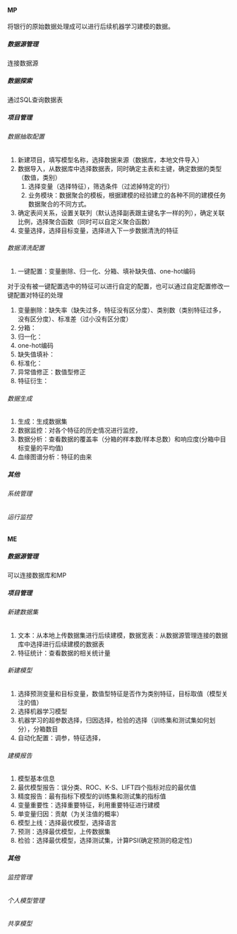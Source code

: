 #### MP

将银行的原始数据处理成可以进行后续机器学习建模的数据。

##### 数据源管理

连接数据源

##### 数据探索

通过SQL查询数据表

##### 项目管理

###### 数据抽取配置

1. 新建项目，填写模型名称，选择数据来源（数据库，本地文件导入）
2. 数据导入，从数据库中选择数据表，同时确定主表和主键，确定数据的类型（数值，类别）
   1. 选择变量（选择特征），筛选条件（过滤掉特定的行）
   2. 业务模块：数据聚合的模板，根据建模的经验建立的各种不同的建模任务数据聚合的不同方式。
3. 确定表间关系，设置关联列（默认选择副表跟主键名字一样的列），确定关联比例，选择聚合函数（同时可以自定义聚合函数）
4. 变量选择，选择目标变量，选择进入下一步数据清洗的特征

###### 数据清洗配置

1. 一键配置：变量删除、归一化、分箱、填补缺失值、one-hot编码

对于没有被一键配置选中的特征可以进行自定的配置，也可以通过自定配置修改一键配置对特征的处理

1. 变量删除：缺失率（缺失过多，特征没有区分度）、类别数（类别特征过多，没有区分度）、标准差（过小没有区分度）
2. 分箱：
3. 归一化：
4. one-hot编码
5. 缺失值填补：
6. 标准化：
7. 异常值修正：数值型修正
8. 特征衍生：

###### 数据生成

1. 生成：生成数据集
2. 数据监控：对各个特征的历史情况进行监控，
3. 数据分析：查看数据的覆盖率（分箱的样本数/样本总数）和响应度(分箱中目标变量的平均值)
4. 血缘图谱分析：特征的由来

##### 其他

###### 系统管理

###### 运行监控



#### ME

##### 数据源管理

可以连接数据库和MP

##### 项目管理

###### 新建数据集

1. 文本：从本地上传数据集进行后续建模，数据宽表：从数据源管理连接的数据库中选择进行后续建模的数据表
2. 特征统计：查看数据的相关统计量

###### 新建模型

1. 选择预测变量和目标变量，数值型特征是否作为类别特征，目标取值（模型关注的值）
2. 选择机器学习模型
3. 机器学习的超参数选择，归因选择，检验的选择（训练集和测试集如何划分），分箱数目
4. 自动化配置：调参，特征选择，

###### 建模报告

1. 模型基本信息
2. 最优模型报告：误分类、ROC、K-S、LIFT四个指标对应的最优值
3. 精度报告：最有指标下模型的训练集和测试集的指标值
4. 变量重要性：选择重要特征，利用重要特征进行建模
5. 单变量归因：贡献（为关注值的概率）
6. 模型上线：选择最优模型，选择语言
7. 预测：选择最优模型，上传数据集
8. 检验：选择最优模型，选择测试集，计算PSI(确定预测的稳定性)

##### 其他

###### 监控管理

###### 个人模型管理

###### 共享模型